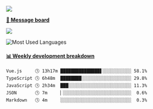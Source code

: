[![](https://count.getloli.com/get/@SmaIIstars.github.readme)](https://count.getloli.com/)


[**💬 Message board**](https://chat.getloli.com/room/@SmaIIstars.github)

[![](https://chat.getloli.com/room/@SmaIIstars.github/svg?width=600&height=100&limit=20&theme=light&fontSize=14)](https://chat.getloli.com/room/@SmaIIstars.github)


![Most Used Languages](https://github-readme-stats.vercel.app/api/top-langs/?username=SmaIIstars&theme=dark&layout=compact)

<!-- waka-box start -->
#### <a href="https://gist.github.com/e31f5e1b7a15ee54e2fc8fca68aa5e2b" target="_blank">📊 Weekly development breakdown</a>
```text
Vue.js     🕓 13h17m ███████████████▋░░░░░░░░░░░ 58.1%
TypeScript 🕓 6h48m  ████████░░░░░░░░░░░░░░░░░░░ 29.8%
JavaScript 🕓 2h34m  ███░░░░░░░░░░░░░░░░░░░░░░░░ 11.3%
JSON       🕓 7m     ▏░░░░░░░░░░░░░░░░░░░░░░░░░░  0.6%
Markdown   🕓 4m     ░░░░░░░░░░░░░░░░░░░░░░░░░░░  0.3%
```
<!-- Powered by https://github.com/YouEclipse/waka-box-go . -->
<!-- waka-box end -->
